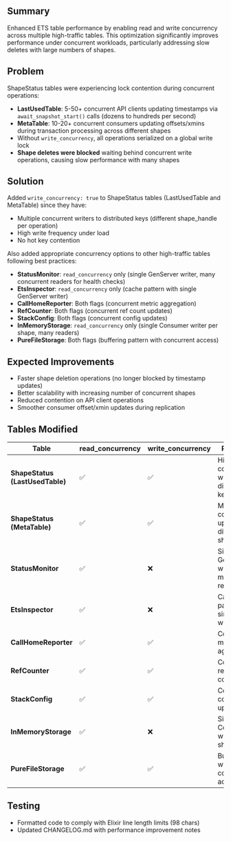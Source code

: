 ## Summary

Enhanced ETS table performance by enabling read and write concurrency across multiple high-traffic tables. This optimization significantly improves performance under concurrent workloads, particularly addressing slow deletes with large numbers of shapes.

## Problem

ShapeStatus tables were experiencing lock contention during concurrent operations:
- **LastUsedTable**: 5-50+ concurrent API clients updating timestamps via `await_snapshot_start()` calls (dozens to hundreds per second)
- **MetaTable**: 10-20+ concurrent consumers updating offsets/xmins during transaction processing across different shapes
- Without `write_concurrency`, all operations serialized on a global write lock
- **Shape deletes were blocked** waiting behind concurrent write operations, causing slow performance with many shapes

## Solution

Added `write_concurrency: true` to ShapeStatus tables (LastUsedTable and MetaTable) since they have:
- Multiple concurrent writers to distributed keys (different shape_handle per operation)
- High write frequency under load
- No hot key contention

Also added appropriate concurrency options to other high-traffic tables following best practices:
- **StatusMonitor**: `read_concurrency` only (single GenServer writer, many concurrent readers for health checks)
- **EtsInspector**: `read_concurrency` only (cache pattern with single GenServer writer)
- **CallHomeReporter**: Both flags (concurrent metric aggregation)
- **RefCounter**: Both flags (concurrent ref count updates)
- **StackConfig**: Both flags (concurrent config updates)
- **InMemoryStorage**: `read_concurrency` only (single Consumer writer per shape, many readers)
- **PureFileStorage**: Both flags (buffering pattern with concurrent access)

## Expected Improvements

- Faster shape deletion operations (no longer blocked by timestamp updates)
- Better scalability with increasing number of concurrent shapes
- Reduced contention on API client operations
- Smoother consumer offset/xmin updates during replication

## Tables Modified

| Table | read_concurrency | write_concurrency | Rationale |
|-------|------------------|-------------------|-----------|
| **ShapeStatus (LastUsedTable)** | ✅ | ✅ | High concurrent writes to distributed keys |
| **ShapeStatus (MetaTable)** | ✅ | ✅ | Multiple consumers updating different shapes |
| **StatusMonitor** | ✅ | ❌ | Single GenServer writer, many readers |
| **EtsInspector** | ✅ | ❌ | Cache pattern, single writer |
| **CallHomeReporter** | ✅ | ✅ | Concurrent metric aggregation |
| **RefCounter** | ✅ | ✅ | Concurrent ref counting |
| **StackConfig** | ✅ | ✅ | Concurrent config updates |
| **InMemoryStorage** | ✅ | ❌ | Single Consumer writer per shape |
| **PureFileStorage** | ✅ | ✅ | Buffering with concurrent access |

## Testing

- Formatted code to comply with Elixir line length limits (98 chars)
- Updated CHANGELOG.md with performance improvement notes

